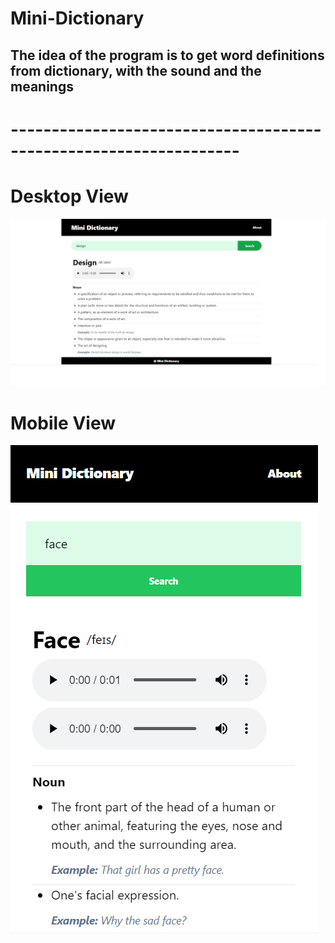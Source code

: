# Mini-Dictionary

## The idea of the program is to get word definitions from dictionary, with the sound and the meanings


# ------------------------------------------------------------------ #

# Desktop View
![Getting Started](./public/mini_desktop.png)

# Mobile View
![Getting Started](./public/mini_mobile.png)